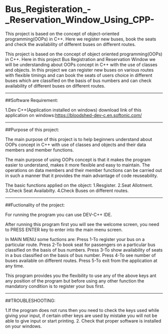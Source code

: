 # Bus_Registeration_-_Reservation_Window_Using_CPP-
This project is based on the concept of object-oriented programming(OOPs) in C++. Here we register new buses, book the seats and check the availability of different buses on different routes.

This project is based on the concept of object oriented programming(OOPs) in C++.
Here in this project Bus Registration and Reservation Window we will be understanding about OOPs concept in C++ with the use of classes and objects.
In this project we can register new buses on various routes with flexible timings and can book the seats of users choice in different buses which are classified on the basis of bus numbers
and can check availability of different buses on different routes.

--------------------------------------------------
##Software Requirement:

1.Dev C++(Application installed on windows)
download link of this application on windows:https://bloodshed-dev-c.en.softonic.com/

--------------------------------------------------
##Purpose of this project:

The main purpose of this project is to help beginners understand about OOPs concept in C++ with use of classes and objects and 
their data members and member functions.

The main purpose of using OOPs concept is that it makes the program easier to understand, makes it more flexible and easy to maintain.
The operations on data members and their member functions can be carried out in such a manner that it provides the main advantage of code reuseability.

The basic functions applied on the object:
1.Resgister.
2.Seat Allotment.
3.Check Seat Availabilty.
4.Check Buses on different routes.

--------------------------------------------------
##Fuctionality of the project:

For running the program you can use DEV-C++ IDE.

After running this program first you will see the welcome screen, you need to PRESS ENTER key to enter into the main menu screen.

In MAIN MENU some fuctions are:
Press 1-To register your bus on a particular route.
Press 2-To book seat for passengers on a particular bus classified on the basis of bus numbers.
Press 3-To show availability of seats in a bus classified on the basis of bus number.
Press 4-To see number of buses available on different routes.
Press 5-To exit from the application at any time.

This program provides you the flexibility to use any of the above keys ant any
position of the program but before using any other function the mandatory condition is to register your bus first.

--------------------------------------------------
##TROUBLESHOOTING:

1.If the program does not runs then you need to check the keys used while giving your input, if certain other keys are used by mistake you 
will not be able to give input or start printing.
2. Check that proper software is installed on your windows.

